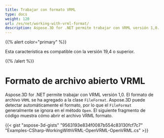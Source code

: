 ```yaml
---
title: Trabajar con formato VRML
type: docs
weight: 120
url: /es/net/working-with-vrml-format/
description: Aspose.3D for .NET permite trabajar con VRML versión 1,0. El formato de archivo VRML se ha agregado a la clase FileFormat. Aspose.3D puede detectar automáticamente el formato, por lo que FileFormat generalmente se ignora en el método Open. El siguiente fragmento de código muestra el formato de archivo VRML abierto.
---
```

{{% alert color="primary" %}} 

Esta característica es compatible con la versión 19,4 o superior.

{{% /alert %}} 
#  **Formato de archivo abierto VRML**
Aspose.3D for .NET permite trabajar con VRML versión 1,0. El formato de archivo `VRML` se ha agregado a la clase `FileFormat`. Aspose.3D puede detectar automáticamente el formato, por lo que el `FileFormat` generalmente se ignora en el método `Open`. El siguiente fragmento de código muestra cómo abrir el archivo VRML formato.

{{< gist "aspose-3d-gists" "9563193e834f0087b554c83130fcf7c7" "Examples-CSharp-WorkingWithVRML-OpenVRML-OpenVRML.cs" >}}
